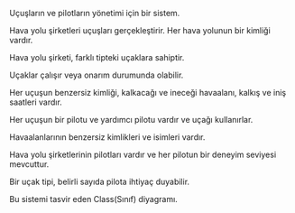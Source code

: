 Uçuşların ve pilotların yönetimi için bir sistem.

Hava yolu şirketleri uçuşları gerçekleştirir. Her hava yolunun bir kimliği vardır.

Hava yolu şirketi, farklı tipteki uçaklara sahiptir.

Uçaklar çalışır veya onarım durumunda olabilir.

Her uçuşun benzersiz kimliği, kalkacağı ve ineceği havaalanı, kalkış ve iniş saatleri vardır.

Her uçuşun bir pilotu ve yardımcı pilotu vardır ve uçağı kullanırlar.

Havaalanlarının benzersiz kimlikleri ve isimleri vardır.

Hava yolu şirketlerinin pilotları vardır ve her pilotun bir deneyim seviyesi mevcuttur.

Bir uçak tipi, belirli sayıda pilota ihtiyaç duyabilir.

Bu sistemi tasvir eden Class(Sınıf) diyagramı.
